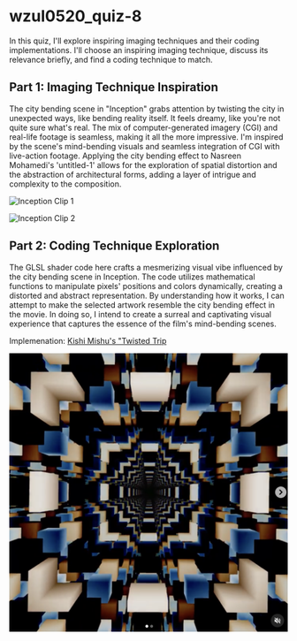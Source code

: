 # wzul0520_quiz-8

In this quiz, I'll explore inspiring imaging techniques and their coding implementations. I'll choose an inspiring imaging technique, discuss its relevance briefly, and find a coding technique to match.

## Part 1: Imaging Technique Inspiration

The city bending scene in "Inception" grabs attention by twisting the city in unexpected ways, like bending reality itself. It feels dreamy, like you're not quite sure what's real. The mix of computer-generated imagery (CGI) and real-life footage is seamless, making it all the more impressive. I'm inspired by the scene's mind-bending visuals and seamless integration of CGI with live-action footage. Applying the city bending effect to Nasreen Mohamedi's 'untitled-1' allows for the exploration of spatial distortion and the abstraction of architectural forms, adding a layer of intrigue and complexity to the composition.

![Inception Clip 1](https://images.adsttc.com/media/images/55e6/c910/4d8d/5d9a/1500/0f5f/slideshow/inception-trailer-movie-leonardo-de-caprio.jpg?1441188106)

![Inception Clip 2](https://images.adsttc.com/media/images/5eee/3fa5/b357/658c/7f00/0115/newsletter/f7b775e2a139bf66eeb000f225bb1ef3.jpg?1592672158)

## Part 2: Coding Technique Exploration
The GLSL shader code here crafts a mesmerizing visual vibe influenced by the city bending scene in Inception. The code utilizes mathematical functions to manipulate pixels' positions and colors dynamically, creating a distorted and abstract representation. By understanding how it works, I can attempt to make the selected artwork resemble the city bending effect in the movie. In doing so, I intend to create a surreal and captivating visual experience that captures the essence of the film's mind-bending scenes.

Implemenation: [Kishi Mishu's "Twisted Trip](https://www.instagram.com/p/ClCAUUHI11U/?img_index=1)

![Kishi Mishu](readmeImages/Kishi-Mishu_Twisted-Trip.png)